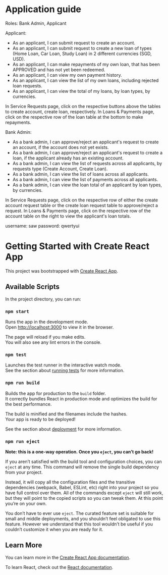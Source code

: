# Application guide

Roles: Bank Admin, Applicant

Applicant:
- As an applicant, I can submit request to create an account.
- As an applicant, I can submit request to create a new loan of types (Home Loan, Car Loan, Study Loan) in 2 different currencies (SGD, USD).
- As an applicant, I can make repayments of my own loan, that has been APPROVED and has not yet been redeemed.
- As an applicant, I can view my own payment history.
- As an applicant, I can view the list of my own loans, including rejected loan requests.
- As an applicant, I can view the total of my loans, by loan types, by currencies.

In Service Requests page, click on the respective buttons above the tables to create account, create loan, respectively.
In Loans & Payments page, click on the respective row of the loan table at the bottom to make repayments.


Bank Admin:
- As a bank admin, I can approve/reject an applicant's request to create an account, if the account does not yet exists.
- As a bank admin, I can approve/reject an applicant's request to create a loan, if the applicant already has an existing account.
- As a bank admin, I can view the list of requests across all applicants, by requests type (Create Account, Create Loan).
- As a bank admin, I can view the list of loans across all applicants.
- As a bank admin, I can view the list of payments across all applicants.
- As a bank admin, I can view the loan total of an applicant by loan types, by currencies.

In Service Requests page, click on the respective row of either the create account request table or the create loan request table to approve/reject a request.
In Loans & Payments page, click on the respective row of the account table on the right to view the applicant's loan totals.

username: saw
password: qwertyui


# Getting Started with Create React App

This project was bootstrapped with [Create React App](https://github.com/facebook/create-react-app).

## Available Scripts

In the project directory, you can run:

### `npm start`

Runs the app in the development mode.\
Open [http://localhost:3000](http://localhost:3000) to view it in the browser.

The page will reload if you make edits.\
You will also see any lint errors in the console.

### `npm test`

Launches the test runner in the interactive watch mode.\
See the section about [running tests](https://facebook.github.io/create-react-app/docs/running-tests) for more information.

### `npm run build`

Builds the app for production to the `build` folder.\
It correctly bundles React in production mode and optimizes the build for the best performance.

The build is minified and the filenames include the hashes.\
Your app is ready to be deployed!

See the section about [deployment](https://facebook.github.io/create-react-app/docs/deployment) for more information.

### `npm run eject`

**Note: this is a one-way operation. Once you `eject`, you can’t go back!**

If you aren’t satisfied with the build tool and configuration choices, you can `eject` at any time. This command will remove the single build dependency from your project.

Instead, it will copy all the configuration files and the transitive dependencies (webpack, Babel, ESLint, etc) right into your project so you have full control over them. All of the commands except `eject` will still work, but they will point to the copied scripts so you can tweak them. At this point you’re on your own.

You don’t have to ever use `eject`. The curated feature set is suitable for small and middle deployments, and you shouldn’t feel obligated to use this feature. However we understand that this tool wouldn’t be useful if you couldn’t customize it when you are ready for it.

## Learn More

You can learn more in the [Create React App documentation](https://facebook.github.io/create-react-app/docs/getting-started).

To learn React, check out the [React documentation](https://reactjs.org/).
